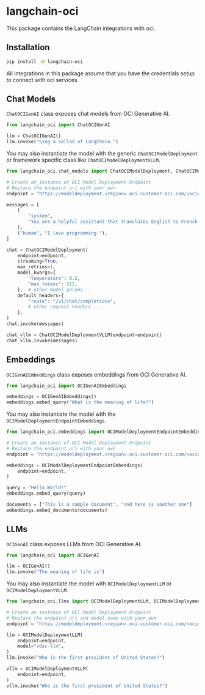 # langchain-oci

This package contains the LangChain integrations with oci.

## Installation

```bash
pip install -U langchain-oci
```
All integrations in this package assume that you have the credentials setup to connect with oci services.

## Chat Models

`ChatOCIGenAI` class exposes chat models from OCI Generative AI.

```python
from langchain_oci import ChatOCIGenAI

llm = ChatOCIGenAI()
llm.invoke("Sing a ballad of LangChain.")
```

You may also instantiate the model with the generic `ChatOCIModelDeployment` or framework specific class like `ChatOCIModelDeploymentVLLM`.

```python
from langchain_oci.chat_models import ChatOCIModelDeployment, ChatOCIModelDeploymentVLLM

# Create an instance of OCI Model Deployment Endpoint
# Replace the endpoint uri with your own
endpoint = "https://modeldeployment.<region>.oci.customer-oci.com/<ocid>/predict"

messages = [
    (
        "system",
        "You are a helpful assistant that translates English to French. Translate the user sentence.",
    ),
    ("human", "I love programming."),
]

chat = ChatOCIModelDeployment(
    endpoint=endpoint,
    streaming=True,
    max_retries=1,
    model_kwargs={
        "temperature": 0.2,
        "max_tokens": 512,
    },  # other model params...
    default_headers={
        "route": "/v1/chat/completions",
        # other request headers ...
    },
)
chat.invoke(messages)

chat_vllm = ChatOCIModelDeploymentVLLM(endpoint=endpoint)
chat_vllm.invoke(messages)
```

## Embeddings

`OCIGenAIEmbeddings` class exposes embeddings from OCI Generative AI.

```python
from langchain_oci import OCIGenAIEmbeddings

embeddings = OCIGenAIEmbeddings()
embeddings.embed_query("What is the meaning of life?")
```

You may also instantiate the model with the `OCIModelDeploymentEndpointEmbeddings`.

```python
from langchain_oci.embeddings import OCIModelDeploymentEndpointEmbeddings

# Create an instance of OCI Model Deployment Endpoint
# Replace the endpoint uri with your own
endpoint = "https://modeldeployment.<region>.oci.customer-oci.com/<ocid>/predict"

embeddings = OCIModelDeploymentEndpointEmbeddings(
    endpoint=endpoint,
)

query = "Hello World!"
embeddings.embed_query(query)

documents = ["This is a sample document", "and here is another one"]
embeddings.embed_documents(documents)
```

## LLMs
`OCIGenAI` class exposes LLMs from OCI Generative AI.

```python
from langchain_oci import OCIGenAI

llm = OCIGenAI()
llm.invoke("The meaning of life is")
```

You may also instantiate the model with `OCIModelDeploymentLLM` or `OCIModelDeploymentVLLM`.

```python
from langchain_oci.llms import OCIModelDeploymentLLM, OCIModelDeploymentVLLM

# Create an instance of OCI Model Deployment Endpoint
# Replace the endpoint uri and model name with your own
endpoint = "https://modeldeployment.<region>.oci.customer-oci.com/<ocid>/predict"

llm = OCIModelDeploymentLLM(
    endpoint=endpoint,
    model="odsc-llm",
)
llm.invoke("Who is the first president of United States?")

vllm = OCIModelDeploymentVLLM(
    endpoint=endpoint,
)
vllm.invoke("Who is the first president of United States?")
```
